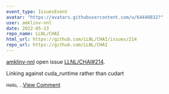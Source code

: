 ```yaml
---
event_type: IssuesEvent
avatar: "https://avatars.githubusercontent.com/u/64440832?"
user: amklinv-nnl
date: 2022-05-23
repo_name: LLNL/CHAI
html_url: https://github.com/LLNL/CHAI/issues/214
repo_url: https://github.com/LLNL/CHAI
---
```


<a href='https://github.com/amklinv-nnl' target='_blank'>amklinv-nnl</a> open issue <a href='https://github.com/LLNL/CHAI/issues/214' target='_blank'>LLNL/CHAI#214</a>.

<p>Linking against cuda_runtime rather than cudart</p><small>Hello,...</small><a href='https://github.com/LLNL/CHAI/issues/214' target='_blank'>View Comment</a>